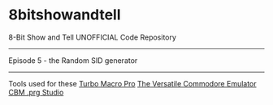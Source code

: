 # 8bitshowandtell
8-Bit Show and Tell UNOFFICIAL Code Repository

***

Episode 5 - the Random SID generator

***

Tools used for these 
[Turbo Macro Pro](http://turbo.style64.org/ "Style64")
[The Versatile Commodore Emulator](http://vice-emu.sourceforge.net/ "Vice")
[CBM .prg Studio](http://www.ajordison.co.uk/ "CBM .prg Studio")

